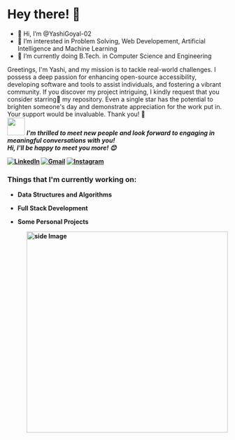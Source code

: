 
<!-- Greeting -->
# Hey there! :wave:
- 👋 Hi, I’m @YashiGoyal-02
- 👀 I’m interested in Problem Solving, Web Developement, Artificial Intelligence and Machine Learning
- 🌱 I’m currently doing B.Tech. in Computer Science and Engineering
<!--Introduction -->
Greetings, I'm Yashi, and my mission is to tackle real-world challenges. I possess a deep passion for enhancing open-source accessibility, developing software and tools to assist individuals, and fostering a vibrant community. If you discover my project intriguing, I kindly request that you consider starring:star2: my repository. Even a single star has the potential to brighten someone's day and demonstrate appreciation for the work put in. Your support would be invaluable. Thank you! :pray:
<br>
<img src="https://media.giphy.com/media/LnQjpWaON8nhr21vNW/giphy.gif" width="40"> <em><b>I'm thrilled to meet new people and look forward to engaging in meaningful conversations with you!<br><b>Hi, I'll be happy to meet you more!</b> :blush:</em>

<!-- Your badges -->

[![LinkedIn](https://img.shields.io/badge/-YashiGoyal-blue?style=flat&logo=Linkedin&logoColor=white)](https://www.linkedin.com/in/yashigoyal)
[![Gmail](https://img.shields.io/badge/-yashigoyal02-c14438?style=flat&logo=Gmail&logoColor=white)](mailto:yashigoyal02@gmail.com)
[![Instagram](https://img.shields.io/badge/-_yashi_0702-c13584?style=flat&labelColor=c13584&logo=instagram&logoColor=white)](https://www.instagram.com/_yashi_0702/)


<!-- Profile View Count and GitStats -->
<!--![](https://komarev.com/ghpvc/?username=keshav-06&style=flat)
[![Github](https://img.shields.io/badge/-Keshav-black?style=flat&labelColor=black&logo=github&logoColor=white)](https://gitstats.me/keshav-06) -->


<!-- current status -->
### Things that I'm currently working on: 
* Data Structures and Algorithms 
* Full Stack Development 
* Some Personal Projects 

   <!-- gif Image -->
<img src="https://github.com/JoykishanSharma/JoykishanSharma/blob/master/life_balance.gif" alt="side Image" align="right" width="460" height="auto" />

<!---
keshav-06/keshav-06 is a ✨ special ✨ repository because its `README.md` (this file) appears on your GitHub profile.
You can click the Preview link to take a look at your changes.
--->
